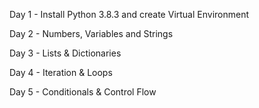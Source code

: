 Day 1 - Install Python 3.8.3 and create Virtual Environment

Day 2 - Numbers, Variables and Strings

Day 3 - Lists & Dictionaries

Day 4 - Iteration & Loops

Day 5 - Conditionals & Control Flow
